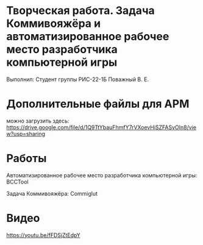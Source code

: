 # Творческая работа. Задача Коммивояжёра и автоматизированное рабочее место разработчика компьютерной игры
Выполнил: Студент группы РИС-22-1Б Поважный В. Е.

# Дополнительные файлы для АРМ
можно загрузить здесь:
https://drive.google.com/file/d/1Q9TtYbauFhmfY7rVXoevHiSZFASvOIn8/view?usp=sharing

# Работы
Автоматизированное рабочее место разработчика компьютерной игры: BCCTool

Задача Коммивояжёра: Commiglut

# Видео
https://youtu.be/fFDSjZtEdpY
